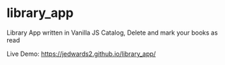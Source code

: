 # library_app

Library App written in Vanilla JS
Catalog, Delete and mark your books as read

Live Demo: https://jedwards2.github.io/library_app/

